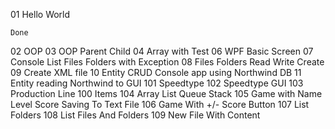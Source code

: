 01 Hello World
 
    Done
 
02 OOP
03 OOP Parent Child
04 Array with Test
06 WPF Basic Screen
07 Console List Files Folders with Exception
08 Files Folders Read Write Create
09 Create XML file
10 Entity CRUD Console app using Northwind DB
11 Entity reading Northwind to GUI
101 Speedtype
102 Speedtype GUI
103 Production Line 100 Items
104 Array List Queue Stack
105 Game with Name Level Score Saving To Text File
106 Game With +/- Score Button
107 List Folders
108 List Files And Folders
109 New File With Content